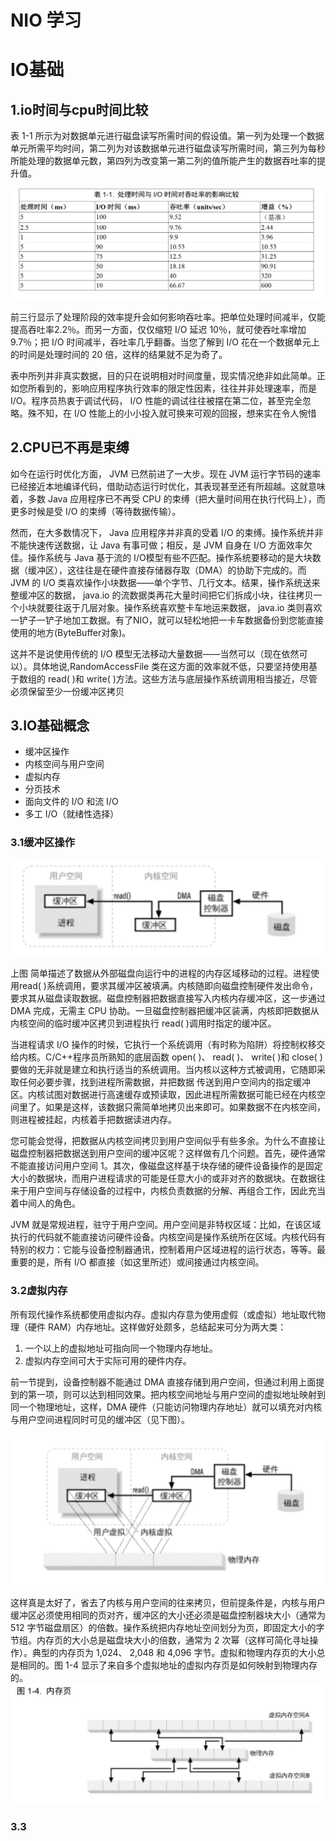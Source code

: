 # NIO 学习 

# IO基础
## 1.io时间与cpu时间比较
表 1-1 所示为对数据单元进行磁盘读写所需时间的假设值。第一列为处理一个数据单元所需平均时间，第二列为对该数据单元进行磁盘读写所需时间，第三列为每秒所能处理的数据单元数，第四列为改变第一第二列的值所能产生的数据吞吐率的提升值。

![](media/15769846926787.jpg)

前三行显示了处理阶段的效率提升会如何影响吞吐率。把单位处理时间减半，仅能提高吞吐率2.2％。而另一方面，仅仅缩短 I/O 延迟 10％，就可使吞吐率增加9.7％；把 I/O 时间减半，吞吐率几乎翻番。当您了解到 I/O 花在一个数据单元上的时间是处理时间的 20 倍，这样的结果就不足为奇了。

表中所列并非真实数据，目的只在说明相对时间度量，现实情况绝非如此简单。正如您所看到的，影响应用程序执行效率的限定性因素，往往并非处理速率，而是 I/O。程序员热衷于调试代码， I/O 性能的调试往往被摆在第二位，甚至完全忽略。殊不知，在 I/O 性能上的小小投入就可换来可观的回报，想来实在令人惋惜


## 2.CPU已不再是束缚

如今在运行时优化方面， JVM 已然前进了一大步。现在 JVM 运行字节码的速率已经接近本地编译代码，借助动态运行时优化，其表现甚至还有所超越。这就意味着，多数 Java 应用程序已不再受 CPU 的束缚（把大量时间用在执行代码上），而更多时候是受 I/O 的束缚（等待数据传输）。


然而，在大多数情况下， Java 应用程序并非真的受着 I/O 的束缚。操作系统并非不能快速传送数据，让 Java 有事可做；相反，是 JVM 自身在 I/O 方面效率欠佳。操作系统与 Java 基于流的 I/O模型有些不匹配。操作系统要移动的是大块数据（缓冲区），这往往是在硬件直接存储器存取（DMA）的协助下完成的。而 JVM 的 I/O 类喜欢操作小块数据——单个字节、几行文本。结果，操作系统送来整缓冲区的数据， java.io 的流数据类再花大量时间把它们拆成小块，往往拷贝一个小块就要往返于几层对象。操作系统喜欢整卡车地运来数据， java.io 类则喜欢一铲子一铲子地加工数据。有了NIO，就可以轻松地把一卡车数据备份到您能直接使用的地方(ByteBuffer对象)。

这并不是说使用传统的 I/O 模型无法移动大量数据——当然可以（现在依然可以）。具体地说,RandomAccessFile 类在这方面的效率就不低，只要坚持使用基于数组的 read( )和 write( )方法。这些方法与底层操作系统调用相当接近，尽管必须保留至少一份缓冲区拷贝

## 3.IO基础概念
* 缓冲区操作
* 内核空间与用户空间
* 虚拟内存
* 分页技术
* 面向文件的 I/O 和流 I/O
* 多工 I/O（就绪性选择）

### 3.1缓冲区操作

![-w528](media/15769864519872.jpg)

上图 简单描述了数据从外部磁盘向运行中的进程的内存区域移动的过程。进程使用read( )系统调用，要求其缓冲区被填满。内核随即向磁盘控制硬件发出命令，要求其从磁盘读取数据。磁盘控制器把数据直接写入内核内存缓冲区，这一步通过 DMA 完成，无需主 CPU 协助。一旦磁盘控制器把缓冲区装满，内核即把数据从内核空间的临时缓冲区拷贝到进程执行 read( )调用时指定的缓冲区。

当进程请求 I/O 操作的时候，它执行一个系统调用（有时称为陷阱）将控制权移交给内核。C/C++程序员所熟知的底层函数 open( )、 read( )、 write( )和 close( )要做的无非就是建立和执行适当的系统调用。当内核以这种方式被调用，它随即采取任何必要步骤，找到进程所需数据，并把数据
传送到用户空间内的指定缓冲区。内核试图对数据进行高速缓存或预读取，因此进程所需数据可能已经在内核空间里了。如果是这样，该数据只需简单地拷贝出来即可。如果数据不在内核空间，则进程被挂起，内核着手把数据读进内存。

您可能会觉得，把数据从内核空间拷贝到用户空间似乎有些多余。为什么不直接让磁盘控制器把数据送到用户空间的缓冲区呢？这样做有几个问题。首先，硬件通常不能直接访问用户空间 1。其次，像磁盘这样基于块存储的硬件设备操作的是固定大小的数据块，而用户进程请求的可能是任意大小的或非对齐的数据块。在数据往来于用户空间与存储设备的过程中，内核负责数据的分解、再组合工作，因此充当着中间人的角色。

JVM 就是常规进程，驻守于用户空间。用户空间是非特权区域：比如，在该区域执行的代码就不能直接访问硬件设备。内核空间是操作系统所在区域。内核代码有特别的权力：它能与设备控制器通讯，控制着用户区域进程的运行状态，等等。最重要的是，所有 I/O 都直接（如这里所述）或间接通过内核空间。

### 3.2虚拟内存

所有现代操作系统都使用虚拟内存。虚拟内存意为使用虚假（或虚拟）地址取代物理（硬件
RAM）内存地址。这样做好处颇多，总结起来可分为两大类：

1. 一个以上的虚拟地址可指向同一个物理内存地址。
2. 虚拟内存空间可大于实际可用的硬件内存。

前一节提到，设备控制器不能通过 DMA 直接存储到用户空间，但通过利用上面提到的第一项，则可以达到相同效果。把内核空间地址与用户空间的虚拟地址映射到同一个物理地址，这样，DMA 硬件（只能访问物理内存地址）就可以填充对内核与用户空间进程同时可见的缓冲区（见下图）。

![内存多重映射](media/15770154719397.jpg)

这样真是太好了，省去了内核与用户空间的往来拷贝，但前提条件是，内核与用户缓冲区必须使用相同的页对齐，缓冲区的大小还必须是磁盘控制器块大小（通常为 512 字节磁盘扇区）的倍数。操作系统把内存地址空间划分为页，即固定大小的字节组。内存页的大小总是磁盘块大小的倍数，通常为 2 次幂（这样可简化寻址操作）。典型的内存页为 1,024、 2,048 和 4,096 字节。虚拟和物理内存页的大小总是相同的。图 1-4 显示了来自多个虚拟地址的虚拟内存页是如何映射到物理内存的。
![-w726](media/15770155948588.jpg)

### 3.3